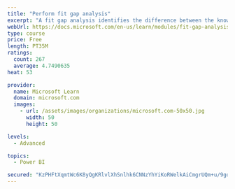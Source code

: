```yaml
---
title: "Perform fit gap analysis"
excerpt: "A fit gap analysis identifies the difference between the known requirements and the proposed or current solution. This module covers performing a fit gap analysis."
webUrl: https://docs.microsoft.com/en-us/learn/modules/fit-gap-analysis/
type: course
price: Free
length: PT35M
ratings:
  count: 267
  average: 4.7490635
heat: 53

provider:
  name: Microsoft Learn
  domain: microsoft.com
  images:
    - url: /assets/images/organizations/microsoft.com-50x50.jpg
      width: 50
      height: 50

levels:
  - Advanced

topics:
  - Power BI

secured: "KzPHFtXqmtWc6K8yQgKRlvlXhSnlhk6CNNzYhYiKoRWelkAiCmgrUQm+u/9gqnFa/iOzjtrdkpCEOi1oinnKv71qR9XLZuWeez7iYPTW9Hl9P3pwNzHYZKTBZttuVrk+aA28KGgHIhhstnyVrgdJg2ebEuTSptCUcHninefjyi4rX47/Z4RTSuTohqkCTZanZZpI2cEKMV2lvVu/YrSaUG+bJfF2Yug1B6zJakClIa3Q0ryOBPRlXEuafnWNmMOZchchiXCk+BbgRe4zPXQXroShE/WqSv910TXiLNB+Oq05qYsV0P8vWXG/wsVodMQanwHNVlt15gSPdP9VQr7jBnkD+QieINivBZbnmzyWIv2JU1Ipb2Rp6UTOj6sOaDkE6OdiC4ZgVoezNZAg3eP9XQ==;NauFJ0aaIPEQ567Ra1aLeQ=="
---
```


